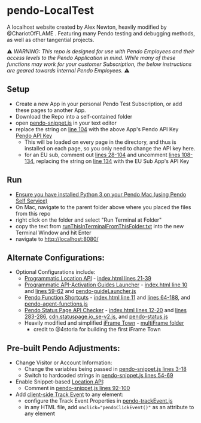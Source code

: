 # pendo-LocalTest
A localhost website created by Alex Newton, heavily modified by @ChariotOfFLAME . 
Featuring many Pendo testing and debugging methods, as well as other tangential projects.

:warning: _WARNING: This repo is designed for use with Pendo Employees and their access levels to the Pendo Application in mind. While many of these functions may work for your customer Subscription, the below instructions are geared towards internal Pendo Employees._ ⚠️

## Setup
- Create a new App in your personal Pendo Test Subscription, or add these pages to another App.
- Download the Repo into a self-contained folder
- open [pendo-snippet.js](/pendo-snippet.js) in your text editor
- replace the string on [line 104](/pendo-snippet.js#L104) with the above App's Pendo API Key [Pendo API Key](https://support.pendo.io/hc/en-us/articles/9480629519131-Error-No-Matching-API-Key)
  - This will be loaded on every page in the directory, and thus is installed on each page, so you only need to change the API key here.
  - for an EU sub, comment out [lines 28-104](pendo-snippet.js#L28-L104) and uncomment [lines 108-134](pendo-snippet.js#L108C3-L134), replacing the string on [line 134](pendo-snippet.js#L134) with the EU Sub App's API Key

## Run
- [Ensure you have installed Python 3 on your Pendo Mac (using Pendo Self Service)](https://pendo-io.atlassian.net/wiki/spaces/ENG/pages/176652/Python+Setup)
- On Mac, navigate to the parent folder above where you placed the files from this repo
- right click on the folder and select "Run Terminal at Folder"
- copy the text from [runThisInTerminalFromThisFolder.txt](runThisInTerminalFromThisFolder.txt) into the new Terminal Window and hit Enter
- navigate to [http://localhost:8080/](http://localhost:8080/)

## Alternate Configurations:
- Optional Configurations include:
  - [Programmatic Location API](https://agent.pendo.io/advanced/location#pendolocationaddtransforms) - [index.html lines 21-39](index.html#L21-L39)
  - [Programmatic API-Activation Guides Launcher](https://agent.pendo.io/public/Guides#showGuideById) - [index.html line 10](index.html#L10) and [lines 59-62](index.html#L59-L62) and [pendo-guideLauncher.js](pendo-guideLauncher.js)
  - [Pendo Function Shortcuts](https://agent.pendo.io/public/Agent) - [index.html line 11](index.html#L11) and [lines 64-188](index.html#L64-L118), and [pendo-agent-functions.js](pendo-agent-functions.js)
  - [Pendo Status Page API Checker](https://status.atlassian.com/api#javascript-library) - [index.html lines 12-20](index.html#L12-L20) and [lines 283-286](index.html#L283-L286), [cdn.statuspage.io_se-v2.js](cdn.statuspage.io_se-v2.js), and [pendo-status.js](pendo-status.js)
  - Heavily modified and simplified [iFrame Town](https://github.com/4storia/4storia.github.io) - [multiFrame folder](multiFrame)
    - credit to @4storia for building the first iFrame Town

## Pre-built Pendo Adjustments:
- Change Visitor or Account Information:
  - Change the variables being passed in [pendo-snippet.js lines 3-18](pendo-snippet.js#L3-L18)
  - Switch to hardcoded strings in [pendo-snippet.js lines 54-69](pendo-snippet.js#L54-L69)
- Enable Snippet-based [Location API](https://agent.pendo.io/advanced/location):
  - Comment in [pendo-snippet.js lines 92-100](pendo-snippet.js#L92-L100)
- Add [client-side Track Event](https://support.pendo.io/hc/en-us/articles/360032294291-Track-Events-Configuration) to any element:
  - configure the Track Event Properties in [pendo-trackEvent.js](pendo-trackEvent.js)
  - in any HTML file, add ```onclick="pendoClickEvent()"``` as an attribute to any element
